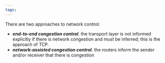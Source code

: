 ```yaml
---
tags:
---
```

There are two approaches to network control:
- ***end-to-end congestion control***. the transport layer is not informed explicitly if there is network congestion and must be inferred; this is the approach of TCP.
- ***network-assisted congestion control***. the routers inform the sender and/or receiver that there is congestion